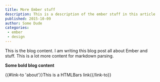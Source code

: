 ```yaml
---
title: More Ember stuff
description: This is a description of the ember stuff in this article
published: 2015-10-09
author: Some Dude
categories:
 - ember
 - design
---
```

 
This is the blog content. I am writing this blog post all about Ember and stuff. This is a lot more content for markdown parsing.
 
**Some bold blog content**
 
{{#link-to 'about'}}This is a HTMLBars link{{/link-to}}
